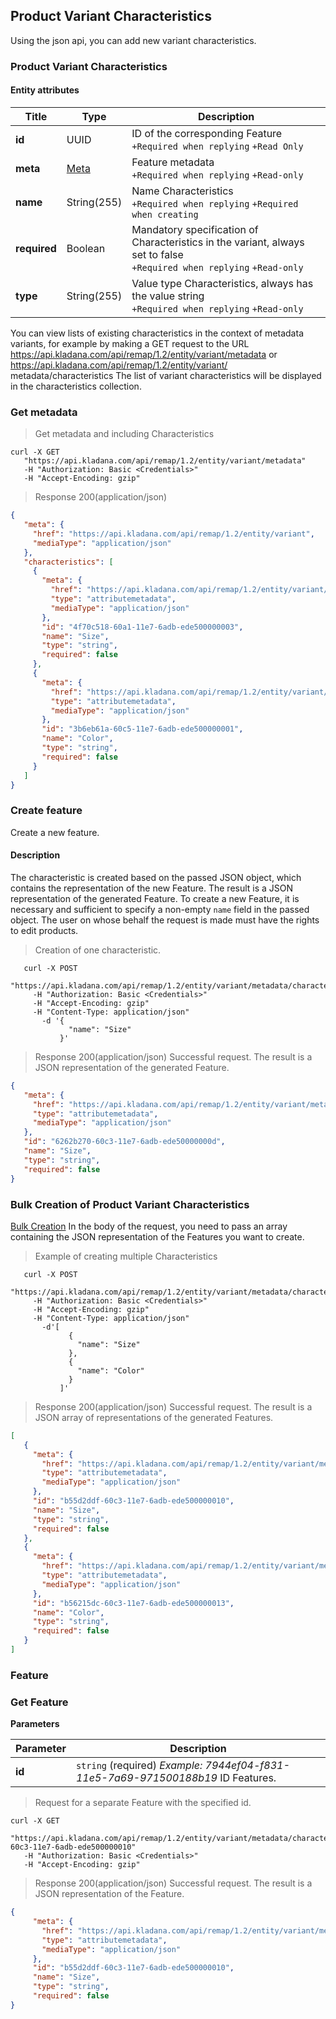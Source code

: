 ## Product Variant Characteristics

Using the json api, you can add new variant characteristics.

### Product Variant Characteristics
#### Entity attributes

| Title | Type | Description |
| ---------|--------|--------|
| **id** | UUID | ID of the corresponding Feature<br>`+Required when replying` `+Read Only` |
| **meta** | [Meta](../#kladana-json-api-general-info-metadata) | Feature metadata<br>`+Required when replying` `+Read-only` |
| **name** | String(255) | Name Characteristics<br>`+Required when replying` `+Required when creating` |
| **required** | Boolean | Mandatory specification of Characteristics in the variant, always set to false<br>`+Required when replying` `+Read-only` |
| **type** | String(255) | Value type Characteristics, always has the value string<br>`+Required when replying` `+Read-only` |

You can view lists of existing characteristics in the context of metadata
variants, for example by making a GET request to the URL https://api.kladana.com/api/remap/1.2/entity/variant/metadata or https://api.kladana.com/api/remap/1.2/entity/variant/ metadata/characteristics
The list of variant characteristics will be displayed in the characteristics collection.

### Get metadata

> Get metadata and including Characteristics

```shell
curl -X GET
   "https://api.kladana.com/api/remap/1.2/entity/variant/metadata"
   -H "Authorization: Basic <Credentials>"
   -H "Accept-Encoding: gzip"
```

> Response 200(application/json)

```json
{
   "meta": {
     "href": "https://api.kladana.com/api/remap/1.2/entity/variant",
     "mediaType": "application/json"
   },
   "characteristics": [
     {
       "meta": {
         "href": "https://api.kladana.com/api/remap/1.2/entity/variant/metadata/characteristics/4f70c518-60a1-11e7-6adb-ede500000003",
         "type": "attributemetadata",
         "mediaType": "application/json"
       },
       "id": "4f70c518-60a1-11e7-6adb-ede500000003",
       "name": "Size",
       "type": "string",
       "required": false
     },
     {
       "meta": {
         "href": "https://api.kladana.com/api/remap/1.2/entity/variant/metadata/characteristics/3b6eb61a-60c5-11e7-6adb-ede500000001",
         "type": "attributemetadata",
         "mediaType": "application/json"
       },
       "id": "3b6eb61a-60c5-11e7-6adb-ede500000001",
       "name": "Color",
       "type": "string",
       "required": false
     }
   ]
}
```

### Create feature
Create a new feature.

#### Description
The characteristic is created based on the passed JSON object,
which contains the representation of the new Feature.
The result is a JSON representation of the generated Feature. To create a new Feature,
it is necessary and sufficient to specify a non-empty `name` field in the passed object.
The user on whose behalf the request is made must have the rights to edit products.

> Creation of one characteristic.

```shell
   curl -X POST
     "https://api.kladana.com/api/remap/1.2/entity/variant/metadata/characteristics"
     -H "Authorization: Basic <Credentials>"
     -H "Accept-Encoding: gzip"
     -H "Content-Type: application/json"
       -d '{
             "name": "Size"
           }'
```

> Response 200(application/json)
Successful request. The result is a JSON representation of the generated Feature.

```json
{
   "meta": {
     "href": "https://api.kladana.com/api/remap/1.2/entity/variant/metadata/characteristics/6262b270-60c3-11e7-6adb-ede50000000d",
     "type": "attributemetadata",
     "mediaType": "application/json"
   },
   "id": "6262b270-60c3-11e7-6adb-ede50000000d",
   "name": "Size",
   "type": "string",
   "required": false
}
```

### Bulk Creation of Product Variant Characteristics

[Bulk Creation](../#kladana-json-api-general-info-create-and-update-multiple-objects) In the body of the request, you need to pass an array containing the JSON representation of the Features you want to create.

> Example of creating multiple Characteristics

```shell
   curl -X POST
     "https://api.kladana.com/api/remap/1.2/entity/variant/metadata/characteristics"
     -H "Authorization: Basic <Credentials>"
     -H "Accept-Encoding: gzip"
     -H "Content-Type: application/json"
       -d'[
             {
               "name": "Size"
             },
             {
               "name": "Color"
             }
           ]'
```

> Response 200(application/json)
Successful request. The result is a JSON array of representations of the generated Features.

```json
[
   {
     "meta": {
       "href": "https://api.kladana.com/api/remap/1.2/entity/variant/metadata/characteristics/b55d2ddf-60c3-11e7-6adb-ede500000010",
       "type": "attributemetadata",
       "mediaType": "application/json"
     },
     "id": "b55d2ddf-60c3-11e7-6adb-ede500000010",
     "name": "Size",
     "type": "string",
     "required": false
   },
   {
     "meta": {
       "href": "https://api.kladana.com/api/remap/1.2/entity/variant/metadata/characteristics/b56215dc-60c3-11e7-6adb-ede500000013",
       "type": "attributemetadata",
       "mediaType": "application/json"
     },
     "id": "b56215dc-60c3-11e7-6adb-ede500000013",
     "name": "Color",
     "type": "string",
     "required": false
   }
]
```

### Feature

### Get Feature

**Parameters**

| Parameter | Description |
| ------- | ------------- |
| **id** | `string` (required) *Example: 7944ef04-f831-11e5-7a69-971500188b19* ID Features. |

> Request for a separate Feature with the specified id.

```shell
curl -X GET
   "https://api.kladana.com/api/remap/1.2/entity/variant/metadata/characteristics/b55d2ddf-60c3-11e7-6adb-ede500000010"
   -H "Authorization: Basic <Credentials>"
   -H "Accept-Encoding: gzip"
```

> Response 200(application/json)
Successful request. The result is a JSON representation of the Feature.

```json
{
     "meta": {
       "href": "https://api.kladana.com/api/remap/1.2/entity/variant/metadata/characteristics/b55d2ddf-60c3-11e7-6adb-ede500000010",
       "type": "attributemetadata",
       "mediaType": "application/json"
     },
     "id": "b55d2ddf-60c3-11e7-6adb-ede500000010",
     "name": "Size",
     "type": "string",
     "required": false
}
```
